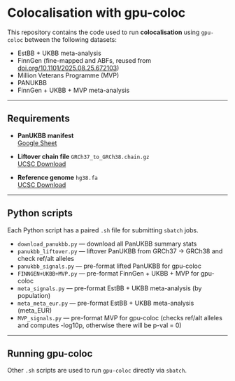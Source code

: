 # Colocalisation with gpu-coloc

This repository contains the code used to run **colocalisation** using `gpu-coloc` between the following datasets:  
- EstBB + UKBB meta-analysis  
- FinnGen (fine-mapped and ABFs, reused from [doi.org/10.1101/2025.08.25.672103](https://doi.org/10.1101/2025.08.25.672103))  
- Million Veterans Programme (MVP)  
- PANUKBB  
- FinnGen + UKBB + MVP meta-analysis  

---

## Requirements

- **PanUKBB manifest**  
  [Google Sheet](https://docs.google.com/spreadsheets/d/1AeeADtT0U1AukliiNyiVzVRdLYPkTbruQSk38DeutU8/edit?gid=1450719288#gid=1450719288)

- **Liftover chain file** `GRCh37_to_GRCh38.chain.gz`  
  [UCSC Download](https://hgdownload.soe.ucsc.edu/goldenPath/hg38/liftOver/)

- **Reference genome** `hg38.fa`  
  [UCSC Download](https://hgdownload.soe.ucsc.edu/goldenPath/hg38/bigZips/)

---

## Python scripts

Each Python script has a paired `.sh` file for submitting `sbatch` jobs.

- `download_panukbb.py` — download all PanUKBB summary stats  
- `panukbb_liftover.py` — liftover PanUKBB from GRCh37 → GRCh38 and check ref/alt alleles  
- `panukbb_signals.py` — pre-format lifted PanUKBB for gpu-coloc  
- `FINNGEN+UKBB+MVP.py` — pre-format FinnGen + UKBB + MVP for gpu-coloc  
- `meta_signals.py` — pre-format EstBB + UKBB meta-analysis (by population)  
- `meta_meta_eur.py` — pre-format EstBB + UKBB meta-analysis (meta_EUR)  
- `MVP_signals.py` — pre-format MVP for gpu-coloc (checks ref/alt alleles and computes -log10p, otherwise there will be p-val = 0)

---

## Running gpu-coloc

Other `.sh` scripts are used to run `gpu-coloc` directly via `sbatch`.
